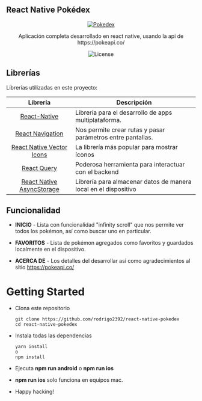 ## React Native Pokédex

<p  align="center">
<a href="c">
		<img src="https://i.postimg.cc/W4Fz3qyn/2022-07-23-23-10-08.gif"  alt="Pokedex"  title="Pokedex" />
	</a>
</p>

<p align="center">
  Aplicación completa desarrollado en react native, usando la api de https://pokeapi.co/
</p>

<p align="center">
    <img src="https://img.shields.io/npm/l/@tabler/icons.svg" alt="License">
</p>


## Librerías

Librerías utilizadas en este proyecto:

| Librería             | Descripción   |
| :-------------:|--------------|
| [React-Native](https://reactnative.dev/) | Librería para el desarrollo de apps multiplataforma. |
| [React Navigation](https://reactnavigation.org/) | Nos permite crear rutas y pasar parámetros entre pantallas. |
| [React Native Vector Icons](https://github.com/oblador/react-native-vector-icons) | La librería más popular para mostrar íconos |
| [React Query](https://tanstack.com/query/v4/) | Poderosa herramienta para interactuar con el backend |
| [React Native AsyncStorage](https://github.com/react-native-async-storage/async-storage) | Librería para almacenar datos de manera local en el dispositivo |
## Funcionalidad

- **INICIO** - Lista con funcionalidad "infinity scroll" que nos permite ver todos los pokémon, así como buscar uno en particular.

- **FAVORITOS** - Lista de pokémon agregados como favoritos y guardados localmente en el dispositivo.

- **ACERCA DE** - Los detalles del desarrollar así como agradecimientos al sitio https://pokeapi.co/



# Getting Started

- Clona este repositorio

  ```
  git clone https://github.com/rodrigo2392/react-native-pokedex
  cd react-native-pokedex
  ```

- Instala todas las dependencias

  ```
  yarn install
  o
  npm install
  ```

- Ejecuta **npm run android** o **npm run ios**

- **npm run ios** solo funciona en equipos mac.

- Happy hacking!